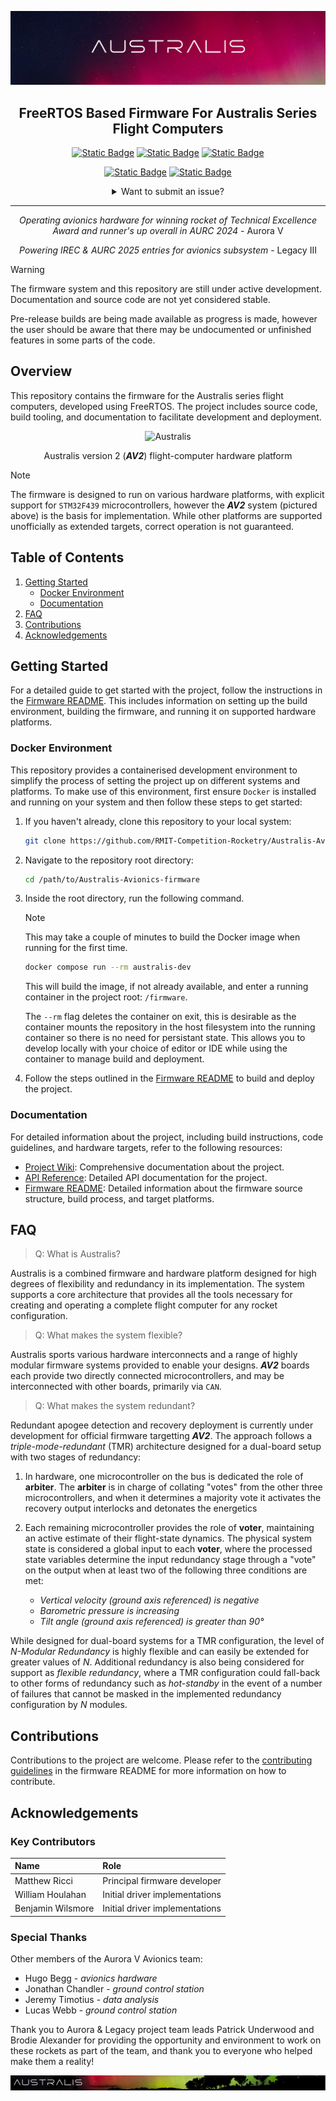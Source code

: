 <!-- Document Start -->

![](./img/banner.png)

<div align="center">

## FreeRTOS Based Firmware For Australis Series Flight Computers

[![Static Badge](https://img.shields.io/badge/documentation%20-%20Wiki%20-%20dodgerblue?style=flat&logo=gitbook)](https://github.com/s3785111/Australis-Avionics-firmware/wiki)
[![Static Badge](https://img.shields.io/badge/documentation%20-%20API%20Reference%20-%20dodgerblue?style=flat&logo=gitbook)](https://rmit-competition-rocketry.github.io/Australis-Avionics-firmware/)
[![Static Badge](https://img.shields.io/badge/documentation%20-%20Hardware%20%28Members%20Only%29%20-%20dodgerblue?style=flat&logo=gitbook)](https://github.com/RMIT-Competition-Rocketry/AV2-Hardware)

[![Static Badge](https://img.shields.io/badge/%20-%20projects%20-%20grey?style=flat&logo=git&logoColor=white)](https://github.com/s3785111/Australis-Avionics-firmware/projects?query=is%3Aopen)
[![Static Badge](https://img.shields.io/badge/%20-%20pull%20requests%20-%20grey?style=flat&logo=github&logoColor=white)](https://github.com/s3785111/Australis-Avionics-firmware/pulls)

<details>
<summary>Want to submit an issue?</summary>
<p float='right'><br>
<a href='https://github.com/s3785111/Australis-Avionics-firmware/issues/new?template=bug_report.md'><img src='https://img.shields.io/badge/report%20issue%20-%20Bug%20-%20tomato?style=flat'/></a>
<a href='https://github.com/RMIT-Competition-Rocketry/Australis-Avionics-firmware/issues/new?template=feature-proposal.md'><img src='https://img.shields.io/badge/report%20issue%20-%20Feature%20-%20tomato?style=flat'/></a>
<a href='https://github.com/RMIT-Competition-Rocketry/Australis-Avionics-firmware/issues/new?template=refactor-declaration.md'><img src='https://img.shields.io/badge/report%20issue%20-%20Refactor%20-%20tomato?style=flat'/></a>
</p> 
</details>

---

*Operating avionics hardware for winning rocket of Technical Excellence Award and runner's up overall in AURC 2024* - Aurora V

*Powering IREC & AURC 2025 entries for avionics subsystem* - Legacy III
</div>

> [!WARNING]
> The firmware system and this repository are still under active development. Documentation and source code are not yet considered stable.
>
> Pre-release builds are being made available as progress is made, however the user should be aware that there may be undocumented or unfinished features in some parts of the code.

## Overview

This repository contains the firmware for the Australis series flight computers, developed using FreeRTOS. The project includes source code, build tooling, and documentation to facilitate development and deployment.

<div align="center">
 
![Australis](https://github.com/user-attachments/assets/267ad69c-c3d9-4c79-989a-9a70088bd931)
 
Australis version 2 (_**AV2**_) flight-computer hardware platform
</div>

> [!NOTE]
The firmware is designed to run on various hardware platforms, with explicit support for `STM32F439` microcontrollers, however the _**AV2**_ system (pictured above) is the basis for implementation. While other platforms are supported unofficially as extended targets, correct operation is not guaranteed. 

## Table of Contents
1. [Getting Started](#getting-started)
   *   [Docker Environment](#docker-environment)
   *   [Documentation](#documentation)
2. [FAQ](#faq)
3. [Contributions](#contributions)
4. [Acknowledgements](#acknowledgements)
  
## Getting Started

For a detailed guide to get started with the project, follow the instructions in the [Firmware README](firmware/README.md). This includes information on setting up the build environment, building the firmware, and running it on supported hardware platforms.

### Docker Environment

This repository provides a containerised development environment to simplify the process of setting the project up on different systems and platforms. To make use of this environment, first ensure `Docker` is installed and running on your system and then follow these steps to get started:

1. If you haven't already, clone this repository to your local system:

   ```bash
   git clone https://github.com/RMIT-Competition-Rocketry/Australis-Avionics-firmware.git
   ```

2. Navigate to the repository root directory:

   ```bash
   cd /path/to/Australis-Avionics-firmware
   ```

3. Inside the root directory, run the following command. 

   > [!NOTE]
   > This may take a couple of minutes to build the Docker image when running for the first time.

   ```bash
   docker compose run --rm australis-dev
   ```

   This will build the image, if not already available, and enter a running container in the project root: `/firmware`. 

   The `--rm` flag deletes the container on exit, this is desirable as the container mounts the repository in the host filesystem into the running container so there is no need for persistant state. This allows you to develop locally with your choice of editor or IDE while using the container to manage build and deployment.

4. Follow the steps outlined in the [Firmware README](firmware/README.md) to build and deploy the project.

### Documentation

For detailed information about the project, including build instructions, code guidelines, and hardware targets, refer to the following resources:

- [Project Wiki](https://github.com/s3785111/Australis-Avionics-firmware/wiki): Comprehensive documentation about the project.
- [API Reference](https://rmit-competition-rocketry.github.io/Australis-Avionics-firmware/): Detailed API documentation for the project.
- [Firmware README](firmware/README.md): Detailed information about the firmware source structure, build process, and target platforms.

## FAQ

> Q: What is Australis?

Australis is a combined firmware and hardware platform designed for high degrees of flexibility and redundancy in its implementation. The system supports a core architecture that provides all the tools necessary for creating and operating a complete flight computer for any rocket configuration.

> Q: What makes the system flexible?
 
Australis sports various hardware interconnects and a range of highly modular firmware systems provided to enable your designs. _**AV2**_ boards each provide two directly connected microcontrollers, and may be interconnected with other boards, primarily via `CAN`. 

> Q: What makes the system redundant?

Redundant apogee detection and recovery deployment is currently under development for official firmware targetting _**AV2**_. The approach follows a _triple-mode-redundant_ (TMR) architecture designed for a dual-board setup with two stages of redundancy:

1. In hardware, one microcontroller on the bus is dedicated the role of **arbiter**. The **arbiter** is in charge of collating "votes" from the other three microcontrollers, and when it determines a majority vote it activates the recovery output interlocks and detonates the energetics
   
2. Each remaining microcontroller provides the role of **voter**, maintaining an active estimate of their flight-state dynamics. The physical system state is considered a global input to each **voter**, where the processed state variables determine the input redundancy stage through a "vote" on the output when at least two of the following three conditions are met: 
   - _Vertical velocity (ground axis referenced) is negative_
   - _Barometric pressure is increasing_
   - _Tilt angle (ground axis referenced) is greater than 90°_

While designed for dual-board systems for a TMR configuration, the level of _N-Modular Redundancy_ is highly flexible and can easily be extended for greater values of _N_. Additional redundancy is also being considered for support as _flexible redundancy_, where a TMR configuration could fall-back to other forms of redundancy such as _hot-standby_ in the event of a number of failures that cannot be masked in the implemented redundancy configuration by _N_ modules.

## Contributions

Contributions to the project are welcome. Please refer to the [contributing guidelines](firmware/README.md#contributing) in the firmware README for more information on how to contribute.

## Acknowledgements

### Key Contributors
| Name              | Role                           |
|:------------------|:-------------------------------|
| Matthew Ricci     | Principal firmware developer   |
| William Houlahan  | Initial driver implementations |
| Benjamin Wilsmore | Initial driver implementations |

### Special Thanks
Other members of the Aurora V Avionics team:

- Hugo Begg - *avionics hardware*
- Jonathan Chandler - *ground control station*
- Jeremy Timotius - *data analysis*
- Lucas Webb - *ground control station*

Thank you to Aurora & Legacy project team leads Patrick Underwood and Brodie Alexander for providing the opportunity and environment to work on these rockets as part of the team, and thank you to everyone who helped make them a reality!

![](./img/footer.png)
